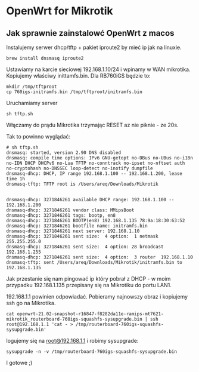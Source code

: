 # OpenWrt for Mikrotik

## Jak sprawnie zainstalowć OpenWrt z macos

Instalujemy serwer dhcp/tftp + pakiet iproute2 by mieć ip jak na linuxie. 

```
brew install dnsmasq iproute2
```

Ustawiamy na karcie sieciowej 192.168.1.10/24 i wpinamy w WAN mikrotika.
Kopiujemy właściwy inittamfs.bin. Dla RB760iGS będzie to:

```
mkdir /tmp/tftproot
cp 760igs-initramfs.bin /tmp/tftproot/initramfs.bin
```

Uruchamiamy server 
```
sh tftp.sh
```

Włączamy do prądu Mikrotika trzymając RESET az nie piknie - ze 20s.

Tak to powinno wyglądać:
```
# sh tftp.sh
dnsmasq: started, version 2.90 DNS disabled
dnsmasq: compile time options: IPv6 GNU-getopt no-DBus no-UBus no-i18n no-IDN DHCP DHCPv6 no-Lua TFTP no-conntrack no-ipset no-nftset auth no-cryptohash no-DNSSEC loop-detect no-inotify dumpfile
dnsmasq-dhcp: DHCP, IP range 192.168.1.100 -- 192.168.1.200, lease time 1h
dnsmasq-tftp: TFTP root is /Users/areq/Downloads/Mikrotik


dnsmasq-dhcp: 3271846261 available DHCP range: 192.168.1.100 -- 192.168.1.200
dnsmasq-dhcp: 3271846261 vendor class: MMipsBoot
dnsmasq-dhcp: 3271846261 tags: bootp, en8
dnsmasq-dhcp: 3271846261 BOOTP(en8) 192.168.1.135 78:9a:18:30:63:52
dnsmasq-dhcp: 3271846261 bootfile name: initramfs.bin
dnsmasq-dhcp: 3271846261 next server: 192.168.1.10
dnsmasq-dhcp: 3271846261 sent size:  4 option:  1 netmask  255.255.255.0
dnsmasq-dhcp: 3271846261 sent size:  4 option: 28 broadcast  192.168.1.255
dnsmasq-dhcp: 3271846261 sent size:  4 option:  3 router  192.168.1.10
dnsmasq-tftp: sent /Users/areq/Downloads/Mikrotik/initramfs.bin to 192.168.1.135
```

Jak przestanie się nam pingować ip który pobrał z DHCP - w moim przypadku 192.168.1.135 przepisany się na Mikrotiku do portu LAN1.

192.168.1.1 powinien odpowiadać.
Pobieramy najnowszy obraz i kopiujemy ssh go na Mikrotika.

```
cat openwrt-21.02-snapshot-r16847-f8282da11e-ramips-mt7621-mikrotik_routerboard-760igs-squashfs-sysupgrade.bin | ssh root@192.168.1.1 'cat - > /tmp/routerboard-760igs-squashfs-sysupgrade.bin'
```
logujemy się na root@192.168.1.1 i robimy sysupgrade:

```
sysupgrade -n -v /tmp/routerboard-760igs-squashfs-sysupgrade.bin
```

I gotowe ;)


